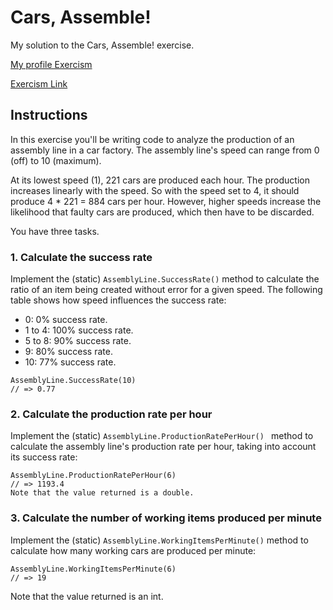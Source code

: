 # Cars, Assemble!

My solution to the Cars, Assemble! exercise.

[My profile Exercism](https://exercism.org/profiles/stefanilima)

[Exercism Link](https://exercism.org/tracks/csharp/exercises/cars-assemble)

## Instructions

In this exercise you'll be writing code to analyze the production of an assembly line in a car factory. The assembly line's speed can range from 0 (off) to 10 (maximum).

At its lowest speed (1), 221 cars are produced each hour. The production increases linearly with the speed. So with the speed set to 4, it should produce 4 * 221 = 884 cars per hour. However, higher speeds increase the likelihood that faulty cars are produced, which then have to be discarded.

You have three tasks.

### 1. Calculate the success rate
Implement the (static) `AssemblyLine.SuccessRate()` method to calculate the ratio of an item being created without error for a given speed. The following table shows how speed influences the success rate:

- 0: 0% success rate.
- 1 to 4: 100% success rate.
- 5 to 8: 90% success rate.
- 9: 80% success rate.
- 10: 77% success rate.

```
AssemblyLine.SuccessRate(10)
// => 0.77
```

### 2. Calculate the production rate per hour
Implement the (static) `AssemblyLine.ProductionRatePerHour() ` method to calculate the assembly line's production rate per hour, taking into account its success rate:

```
AssemblyLine.ProductionRatePerHour(6)
// => 1193.4
Note that the value returned is a double.
```

### 3. Calculate the number of working items produced per minute
Implement the (static) `AssemblyLine.WorkingItemsPerMinute()` method to calculate how many working cars are produced per minute:

```
AssemblyLine.WorkingItemsPerMinute(6)
// => 19
```

Note that the value returned is an int.

